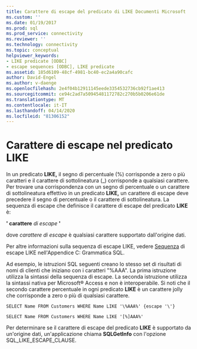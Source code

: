 ```yaml
---
title: Carattere di escape del predicato di LIKE Documenti Microsoft
ms.custom: ''
ms.date: 01/19/2017
ms.prod: sql
ms.prod_service: connectivity
ms.reviewer: ''
ms.technology: connectivity
ms.topic: conceptual
helpviewer_keywords:
- LIKE predicate [ODBC]
- escape sequences [ODBC], LIKE predicate
ms.assetid: 185d6109-48cf-4981-bc40-ec2a4a90cafc
author: David-Engel
ms.author: v-daenge
ms.openlocfilehash: 2e4f04b12911145eede3354532736cb92f1ae413
ms.sourcegitcommit: ce94c2ad7a50945481172782c270b5b0206e61de
ms.translationtype: MT
ms.contentlocale: it-IT
ms.lasthandoff: 04/14/2020
ms.locfileid: "81306152"
---
```

# <a name="like-predicate-escape-character"></a>Carattere di escape nel predicato LIKE
In un predicato **LIKE,** il segno di percentuale (%) corrisponde a zero o più caratteri e il carattere di sottolineatura (_) corrisponde a qualsiasi carattere. Per trovare una corrispondenza con un segno di percentuale o un carattere di sottolineatura effettivo in un predicato **LIKE,** un carattere di escape deve precedere il segno di percentuale o il carattere di sottolineatura. La sequenza di escape che definisce il carattere di escape del predicato **LIKE** è:  
  
 **' carattere** *di escape* **'**  
  
 dove *carattere di escape* è qualsiasi carattere supportato dall'origine dati.  
  
 Per altre informazioni sulla sequenza di escape LIKE, vedere [Sequenza](../../../odbc/reference/appendixes/like-escape-sequence.md) di escape LIKE nell'Appendice C: Grammatica SQL.  
  
 Ad esempio, le istruzioni SQL seguenti creano lo stesso set di risultati di nomi di clienti che iniziano con i caratteri "%AAA". La prima istruzione utilizza la sintassi della sequenza di escape. La seconda istruzione utilizza la sintassi nativa per Microsoft® Access e non è interoperabile. Si noti che il secondo carattere percentuale in ogni predicato **LIKE** è un carattere jolly che corrisponde a zero o più di qualsiasi carattere.  
  
```  
SELECT Name FROM Customers WHERE Name LIKE '\%AAA%' {escape '\'}  
  
SELECT Name FROM Customers WHERE Name LIKE '[%]AAA%'  
```  
  
 Per determinare se il carattere di escape del predicato **LIKE** è supportato da un'origine dati, un'applicazione chiama **SQLGetInfo** con l'opzione SQL_LIKE_ESCAPE_CLAUSE.
